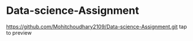 # Data-science-Assignment
https://github.com/Mohitchoudhary2109/Data-science-Assignment.git 
tap to preview
